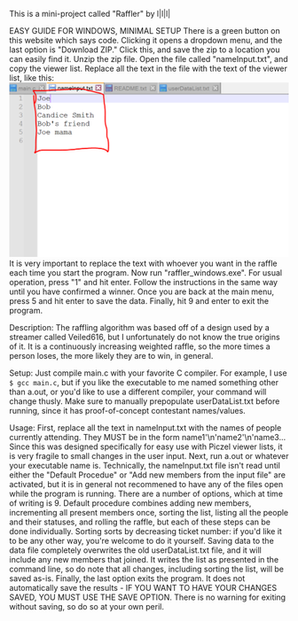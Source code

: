 This is a mini-project called "Raffler" by l|l|l|

EASY GUIDE FOR WINDOWS, MINIMAL SETUP
There is a green button on this website which says code. Clicking it opens a dropdown menu, and the last option is "Download ZIP." Click this, and save the zip to a location you can easily find it. Unzip the zip file. Open the file called "nameInput.txt", and copy the viewer list. Replace all the text in the file with the text of the viewer list, like this: ![Example nameInput.txt](/ExampleNameInput.PNG) It is very important to replace the text with whoever you want in the raffle each time you start the program. Now run "raffler_windows.exe". For usual operation, press "1" and hit enter. Follow the instructions in the same way until you have confirmed a winner. Once you are back at the main menu, press 5 and hit enter to save the data. Finally, hit 9 and enter to exit the program.

Description:
The raffling algorithm was based off of a design used by a streamer called Veiled616, but I unfortunately do not know the true origins of it. It is a continuously increasing weighted raffle, so the more times a person loses, the more likely they are to win, in general.

Setup:
Just compile main.c with your favorite C compiler. For example, I use `$ gcc main.c`, but if you like the executable to me named something other than a.out, or you'd like to use a different compiler, your command will change thusly. Make sure to manually prepopulate userDataList.txt before running, since it has proof-of-concept contestant names/values.

Usage:
First, replace all the text in nameInput.txt with the names of people currently attending. They MUST be in the form name1'\n'name2'\n'name3... Since this was designed specifically for easy use with Piczel viewer lists, it is very fragile to small changes in the user input.
Next, run a.out or whatever your executable name is. Technically, the nameInput.txt file isn't read until either the "Default Procedue" or "Add new members from the input file" are activated, but it is in general not recommened to have any of the files open while the program is running.
There are a number of options, which at time of writing is 9. Default procedure combines adding new members, incrementing all present members once, sorting the list, listing all the people and their statuses, and rolling the raffle, but each of these steps can be done individually. Sorting sorts by decreasing ticket number: if you'd like it to be any other way, you're welcome to do it yourself. Saving data to the data file completely overwrites the old userDataList.txt file, and it will include any new members that joined. It writes the list as presented in the command line, so do note that all changes, including sorting the list, will be saved as-is. Finally, the last option exits the program. It does not automatically save the results - IF YOU WANT TO HAVE YOUR CHANGES SAVED, YOU MUST USE THE SAVE OPTION. There is no warning for exiting without saving, so do so at your own peril.
